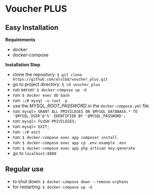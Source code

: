 # Voucher PLUS

Easy Installation
-----------------
**Requirements**
- docker
- docker-compose

**Installation Step**
- clone the repository: `$ git clone https://github.com/alvibd/voucher_plus.git`
- go to project directory: `$ cd voucher_plus`
- run server: `$ docker-compose up -d`
- run: `$ docker exec db bash`
- run: `:/# mysql -u root -p` 
- use the *MYSQL_ROOT_PASSWORD* in the `docker-compose.yml` file
- run: `mysql> GRANT ALL PRIVILEGES ON $MYSQL_DATABASE.* TO '$MYSQL_USER'@'%' IDENTIFIED BY '$MYSQL_PASSWORD';`
- run: `mysql> FLUSH PRIVILEGES;`
- run: `mysql> EXIT;`
- run: `:/# exit`
- run: `$ docker-compose exec app composer install`
- run: `$ docker-compose exec app cp .env.example .env`
- run: `$ docker-compose exec app php artisan key:generate`
- go to `localhost:8080`

## Regular use

- to shut down: `$ docker-compose down --remove-orphans`
- for restarting: `$ docker-compose up -d`
